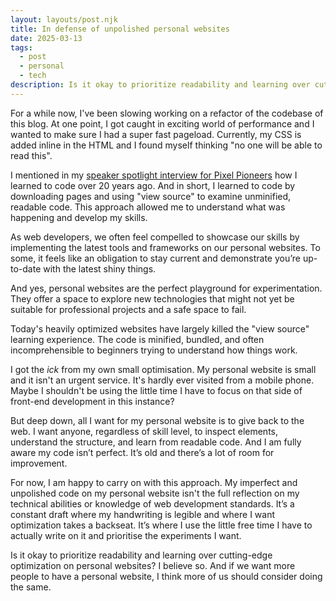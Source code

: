 ```yaml
---	
layout: layouts/post.njk	
title: In defense of unpolished personal websites
date: 2025-03-13
tags:	
  - post		
  - personal
  - tech
description: Is it okay to prioritize readability and learning over cutting-edge optimization on personal websites? I believe so. And if we want more people to have a personal website, I think more of us should consider doing the same.​​​​​​​​​​​​​​​​
---	
```


For a while now, I've been slowing working on a refactor of the codebase of this blog. At one point, I got caught in exciting world of performance and I wanted to make sure I had a super fast pageload. Currently, my CSS is added inline in the HTML and I found myself thinking "no one will be able to read this". 

I mentioned in my [speaker spotlight interview for Pixel Pioneers](https://pixelpioneers.co/blog/speaker-spotlight-ana-rodrigues) how I learned to code over 20 years ago. And in short, I learned to code by downloading pages and using "view source" to examine unminified, readable code. This approach allowed me to understand what was happening and develop my skills.

As web developers, we often feel compelled to showcase our skills by implementing the latest tools and frameworks on our personal websites. To some, it feels like an obligation to stay current and demonstrate you’re up-to-date with the latest shiny things.

And yes, personal websites are the perfect playground for experimentation. They offer a space to explore new technologies that might not yet be suitable for professional projects and a safe space to fail.

Today's heavily optimized websites have largely killed the "view source" learning experience. The code is minified, bundled, and often incomprehensible to beginners trying to understand how things work.

I got the _ick_ from my own small optimisation. My personal website is small and it isn't an urgent service. It's hardly ever visited from a mobile phone. Maybe I shouldn't be using the little time I have to focus on that side of front-end development in this instance?

But deep down, all I want for my personal website is to give back to the web. I want anyone, regardless of skill level, to inspect elements, understand the structure, and learn from readable code. And I am fully aware my code isn’t perfect. It’s old and there’s a lot of room for improvement.

For now, I am happy to carry on with this approach. My imperfect and unpolished code on my personal website isn't the full reflection on my technical abilities or knowledge of web development standards. It’s a constant draft where my handwriting is legible and where I want optimization takes a backseat. It’s where I use the little free time I have to actually write on it and prioritise the experiments I want.

Is it okay to prioritize readability and learning over cutting-edge optimization on personal websites? I believe so. And if we want more people to have a personal website, I think more of us should consider doing the same.​​​​​​​​​​​​​​​​
